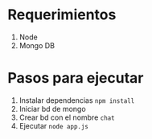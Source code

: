 Requerimientos
======
1. Node
2. Mongo DB

Pasos para ejecutar
======
1. Instalar dependencias `npm install`
2. Iniciar bd de mongo
3. Crear bd con el nombre `chat` 
3. Ejecutar `node app.js` 